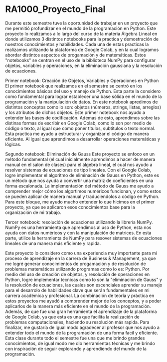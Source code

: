 # RA1000_Proyecto_Final
Durante este semestre tuve la oportunidad de trabajar en un proyecto que me permitió profundizar en el mundo de la programación en Python. Este proyecto lo realizamos a lo largo del curso de la materia Álgebra Lineal en donde utilizamos 3 distintos notebooks para la practica y demostración de nuestros conocimientos y habilidades. Cada una de estas practicas la realizamos utilizando la plataforma de Google Colab, y en la cual logramos abordar distintos aspectos de progamación y de matemáticas. Estos "notebooks" se centran en el uso de la biblioteca NumPy para configurar objetos, variables y operaciones, en la eliminación gaussiana y la resolución de ecuaciones. 


Primer notebook: Creación de Objetos, Variables y Operaciones en Python
El primer notebook que realizamos en el semestre se centró en los conocimientos básicos del uso y manejo de Python. Esta parte la considero como fundamental para lograr establecer una base sólida en el mundo de la programación y la manipulación de datos. En este notebook apredimos de distintos conceptos como lo son: objetos (números, strings, listas, arreglos) y los atributos de dichos objetos. Este primer notebook nos ayudo a entender las bases de codificación. Ademas de esto, aprendimos sobre las distinas formas de escribir en Google Colab, como lo son por medio de código o texto, al igual que como poner titulos, subtitulos o texto normal. Esta practica me ayudo a estructurar y organizar el código de manera eficiente. Al igual que aprendimos a desarrollar operaciones matemáticas y lógicas.


Segundo notebook: Eliminación de Gauss
Este proyecto se enfoco en un método fundamental (el cual inicialmente aprendimos a hacer de manera manual en el salon de clases) para el álgebra lineal, el cual nos ayudo a resolver sistemas de ecuaciones de tipo lineales. Con el Google Colab, logre implementar el algoritmo de eliminación de Gauss en Python, este es un método que nos ayuda a convertir una matriz de coeficientes en una forma escalonada. La implementación del método de Gauss me ayudo a comprender mejor cómo los algortimos numéricos funcionan, y como estos se pueden aplicar de manera manual y traduciendolos a código en Python. Para este bloque, me ayudo mucho entender lo que hicimos en el primer proyecto, ya que se aplicaron esos conocimientos base para la organización de mi trabajo.   


Tercer notebook: resolución de ecuaciones utilizando la librería NumPy. 
NumPy es una herramienta que aprendimos al uso de Python, esta nos ayuda con datos numéricos y con la manipulación de matrices. En esta parte, utilice la herramienta de NumPy para resover sistemas de ecuaciones lineales de una manera más eficiente y rapida.  


Este proyecto lo considero como una experiencia muy importante para mi proceso de aprendizaje en la carrera de Business & Management, ya que me logré generar conocimientos de progamación y de resolución de problemas matemáticos utilizando programas como lo es: Python. Por medio del uso de creación de objetos, y resolución de operaciones en Python, logre implementar tecnicas como lo son la "eliminación de Gauss" y la resolución de ecuaciones, las cuales son escenciales aprender su manejo para el desarrolo de habilidades clave que serán fundamentales en mi carrera académica y profesional. 
La combinación de teoría y práctica en estos proyectos me ayudó a comprender mejor de los conceptos, y a poder aplicarlos de la manera más eficiente en el mundo de la programación. Además, de que fue una gran herramienta el aprendizaje de la plataforma de Google Colab, ya que esta es una que facilita la realización de problemas computacionales, haciendo su resolución más rapida. 
Para finalizar, me gustaría de igual modo agradecer al profesor que nos ayudo a entender todo el mundo de la programación de una forma facil y eficiente. Esta clase durante todo el semestre fue una que me brindo grandes conocimientos, de igual modo me dio herramientas técnicas y me brindo con inspiración de seguir explorando y aprendiendo del mundo de la programación.  

